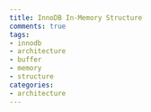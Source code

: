 ```yaml
---
title: InnoDB In-Memory Structure
comments: true
tags:
- innodb
- architecture
- buffer
- memory
- structure
categories:
- architecture
---
```

